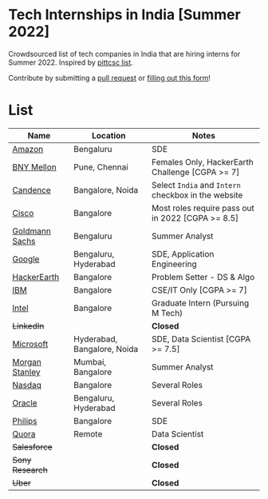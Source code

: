# Tech Internships in India [Summer 2022]
Crowdsourced list of tech companies in India that are hiring interns for Summer 2022. Inspired by [pittcsc list](https://github.com/pittcsc/Summer2022-Internships).

Contribute by submitting a [pull request](https://github.com/susam/gitpr#create-pull-request) or [filling out this form](https://forms.gle/UWQY5hs6A97eJDLj6)!

# List
 | Name | Location | Notes |
 |---|---|---|
 | [Amazon](https://www.amazon.jobs/en/jobs/1629491/software-development-engineer-intern) | Bengaluru | SDE |
 | [BNY Mellon](https://assessment.hackerearth.com/challenges/hiring/code-divas-diversity-challenge-2021/) | Pune, Chennai | Females Only, HackerEarth Challenge [CGPA >= 7] |
 | [Candence](https://cadence.wd1.myworkdayjobs.com/External_Careers/) | Bangalore, Noida | Select `India` and `Intern` checkbox in the website |
 | [Cisco](https://jobs.cisco.com/jobs/SearchJobs/Intern%20India) | Bangalore | Most roles require pass out in 2022 [CGPA >= 8.5] |
 | [Goldmann Sachs](https://www.goldmansachs.com/careers/students/programs/india/summer-analyst-program.html) | Bengaluru | Summer Analyst |
 | [Google](https://careers.google.com/jobs/results/?distance=50&employment_type=INTERN&hl=en_US&jlo=en_US&location=India&q=) | Bengaluru, Hyderabad | SDE, Application Engineering |
 | [HackerEarth](https://hackerearthjobs.recruiterbox.com/jobs/fk0ftkc/) | Bangalore | Problem Setter - DS & Algo |
 | [IBM](https://careers.ibm.com/job/13527858/intern-bangalore-in/) | Bangalore | CSE/IT Only [CGPA >= 7] |
 | [Intel](https://jobs.intel.com/page/show/search-results#t=Jobs&sort=relevancy&layout=table&f:@countryfullname=[India]&f:@employeetype=[Intern%2FStudent]) | Bangalore | Graduate Intern (Pursuing M Tech) |
 | <del>LinkedIn</del> |  | **Closed** |
 | [Microsoft](https://careers.microsoft.com/students/us/en/ind-ur-intern-results) | Hyderabad, Bangalore, Noida | SDE, Data Scientist [CGPA >= 7.5] |
 | [Morgan Stanley](https://morganstanley.tal.net/vx/candidate/apply/11683) | Mumbai, Bangalore | Summer Analyst |
 | [Nasdaq](https://nasdaq.wd1.myworkdayjobs.com/en-US/Global_External_Site/job/India---Bangalore/XMLNAME-2022-Summer-Internship---Bangalore_R0008837) | Bangalore | Several Roles |
 | [Oracle](https://eeho.fa.us2.oraclecloud.com/hcmUI/CandidateExperience/en/sites/CX_1/requisitions?keyword=Student%20%252F%20Intern&location=India&locationId=300000000106947&locationLevel=country&selectedFlexFieldsFacets=%22AttributeChar13%7CCampus%22) | Bengaluru, Hyderabad | Several Roles |
 | [Philips](https://www.careers.philips.com/student/global/en/job/415074/Intern) | Bangalore | SDE |
 | [Quora](https://boards.greenhouse.io/quora/jobs/5438708002) | Remote | Data Scientist |
 | <del>Salesforce</del> |  | **Closed** |
 | <del>Sony Research</del> |  | **Closed** |
 | <del>Uber</del> |  | **Closed** |
